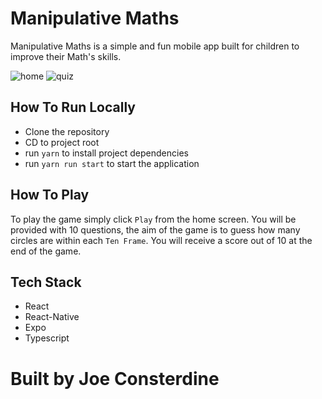 # Manipulative Maths

Manipulative Maths is a simple and fun mobile app built for children to improve their Math's skills.

![home](https://user-images.githubusercontent.com/121115870/215093979-31c4932e-9d4b-4a9e-928b-12c3309e17e4.png)
![quiz](https://user-images.githubusercontent.com/121115870/215093981-e95e272e-8ce7-4b77-9b02-e4db7bc4f758.png)

## How To Run Locally

* Clone the repository
* CD to project root
* run `yarn` to install project dependencies
* run `yarn run start` to start the application

## How To Play

To play the game simply click `Play` from the home screen. You will be provided with 10 questions, the aim of the game is to guess how many circles are within each `Ten Frame`. You will receive a score out of 10 at the end of the game.

## Tech Stack

* React
* React-Native
* Expo
* Typescript

# Built by Joe Consterdine
